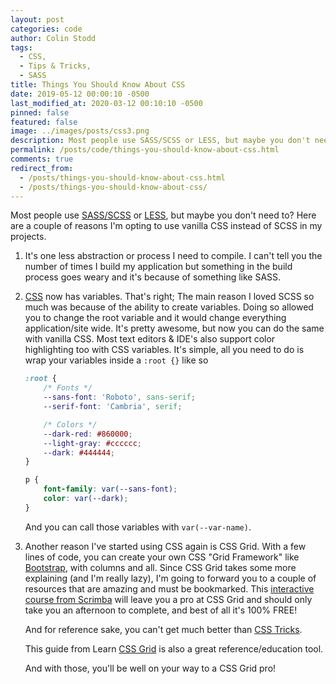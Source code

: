 ```yaml
---
layout: post
categories: code
author: Colin Stodd
tags:
  - CSS,
  - Tips & Tricks,
  - SASS
title: Things You Should Know About CSS
date: 2019-05-12 00:00:10 -0500
last_modified_at: 2020-03-12 00:10:10 -0500
pinned: false
featured: false
image: ../images/posts/css3.png
description: Most people use SASS/SCSS or LESS, but maybe you don't need to? Here are a couple of reasons I'm opting to use vanilla CSS instead of SCSS in my projects
permalink: /posts/code/things-you-should-know-about-css.html
comments: true
redirect_from:
  - /posts/things-you-should-know-about-css.html
  - /posts/things-you-should-know-about-css/
---
```


Most people use <a href="https://sass-lang.com/documentation/syntax" target="_blank" rel="noopener">SASS/SCSS</a> or <a href="http://lesscss.org/" target="_blank" rel="noopener">LESS</a>,  but maybe you don't need to?  Here are a couple of reasons I'm opting to use vanilla CSS instead of SCSS in my projects.

1. It's one less abstraction or process I need to compile. I can't tell you the number of times I build my application but something in the build process goes weary and it's because of something like SASS.

2. <a href="https://developer.mozilla.org/en-US/docs/Web/CSS" target="_blank" rel="noopener">CSS</a> now has variables.  That's right; The main reason I loved SCSS so much was because of the ability to create variables. Doing so allowed you to change the root variable and it would change everything application/site wide. It's pretty awesome, but now you can do the same with vanilla CSS. Most text editors & IDE's also support color highlighting too with CSS variables. It's simple, all you need to do is wrap your variables inside a `:root {}` like so


    ```css
    :root {
        /* Fonts */
        --sans-font: 'Roboto', sans-serif;
        --serif-font: 'Cambria', serif;

        /* Colors */
        --dark-red: #860000;
        --light-gray: #cccccc;
        --dark: #444444;
    }

    p {
        font-family: var(--sans-font);
        color: var(--dark);
    }
    ```


    And you can call those variables with `var(--var-name)`.

3. Another reason I've started using CSS again is CSS Grid. With a few lines of code, you can create your own CSS "Grid Framework" like [Bootstrap](https://getbootstrap.com/), with columns and all. Since CSS Grid takes some more explaining (and I'm really lazy), I'm going to forward you to a couple of resources that are amazing and must be bookmarked. This [interactive course from Scrimba](https://scrimba.com/g/gR8PTE) will leave you a pro at CSS Grid and should only take you an afternoon to complete, and best of all it's 100% FREE!

    And for reference sake, you can't get much better than [CSS Tricks](https://css-tricks.com/snippets/css/complete-guide-grid/).

    This guide from Learn [CSS Grid](https://learncssgrid.com/) is also a great reference/education tool.

    And with those, you'll be well on your way to a CSS Grid pro!
